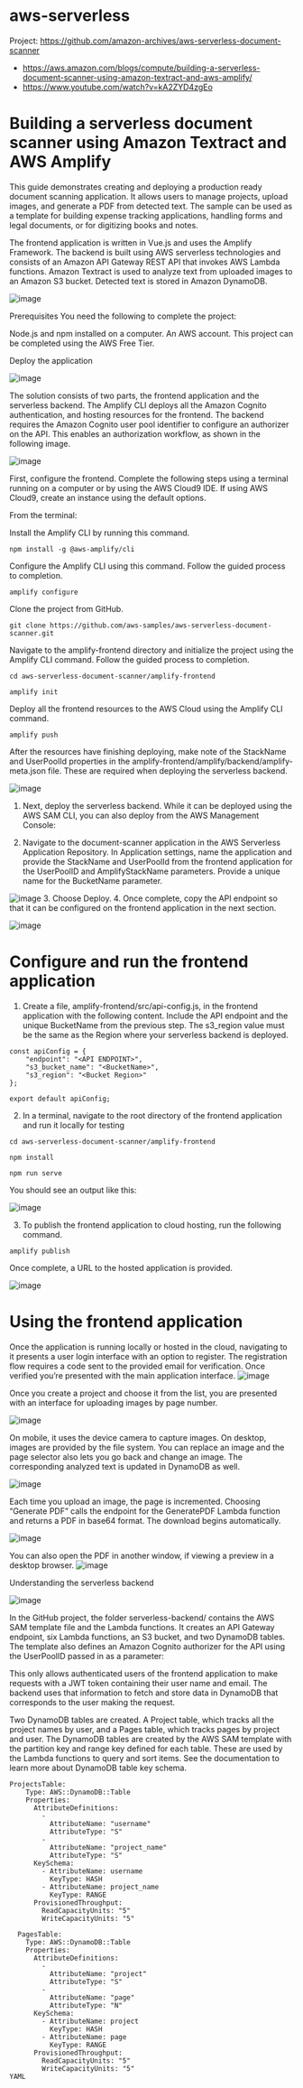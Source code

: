# aws-serverless

Project:
https://github.com/amazon-archives/aws-serverless-document-scanner
- https://aws.amazon.com/blogs/compute/building-a-serverless-document-scanner-using-amazon-textract-and-aws-amplify/
- https://www.youtube.com/watch?v=kA2ZYD4zgEo

# Building a serverless document scanner using Amazon Textract and AWS Amplify
This guide demonstrates creating and deploying a production ready document scanning application. It allows users to manage projects, upload images, and generate a PDF from detected text. The sample can be used as a template for building expense tracking applications, handling forms and legal documents, or for digitizing books and notes.

The frontend application is written in Vue.js and uses the Amplify Framework. The backend is built using AWS serverless technologies and consists of an Amazon API Gateway REST API that invokes AWS Lambda functions. Amazon Textract is used to analyze text from uploaded images to an Amazon S3 bucket. Detected text is stored in Amazon DynamoDB.

![image](https://user-images.githubusercontent.com/41900814/236997474-2a021b37-4004-45e5-b3b1-1ac04ad6ac71.png)


Prerequisites
You need the following to complete the project:

Node.js and npm installed on a computer.
An AWS account. This project can be completed using the AWS Free Tier.

Deploy the application

![image](https://user-images.githubusercontent.com/41900814/236997525-29ea6cb1-d718-45c9-9c94-3ec80263f649.png)


The solution consists of two parts, the frontend application and the serverless backend. The Amplify CLI deploys all the Amazon Cognito authentication, and hosting resources for the frontend. The backend requires the Amazon Cognito user pool identifier to configure an authorizer on the API. This enables an authorization workflow, as shown in the following image.


![image](https://user-images.githubusercontent.com/41900814/236997541-ae451952-47d8-4ca7-a767-e08cca28bcb2.png)


First, configure the frontend. Complete the following steps using a terminal running on a computer or by using the AWS Cloud9 IDE. If using AWS Cloud9, create an instance using the default options.

From the terminal:

Install the Amplify CLI by running this command.
```
npm install -g @aws-amplify/cli
```
Configure the Amplify CLI using this command. Follow the guided process to completion.
```
amplify configure
```
Clone the project from GitHub.
```
git clone https://github.com/aws-samples/aws-serverless-document-scanner.git
```
Navigate to the amplify-frontend directory and initialize the project using the Amplify CLI command. Follow the guided process to completion.
```
cd aws-serverless-document-scanner/amplify-frontend

amplify init
```
Deploy all the frontend resources to the AWS Cloud using the Amplify CLI command.
```
amplify push
```
After the resources have finishing deploying, make note of the StackName and UserPoolId properties in the amplify-frontend/amplify/backend/amplify-meta.json file. These are required when deploying the serverless backend.


![image](https://user-images.githubusercontent.com/41900814/236997701-a5e5ae01-32b4-489a-9d3c-d907c0cd130a.png)


1. Next, deploy the serverless backend. While it can be deployed using the AWS SAM CLI, you can also deploy from the AWS Management Console:

2. Navigate to the document-scanner application in the AWS Serverless Application Repository.
In Application settings, name the application and provide the StackName and UserPoolId from the frontend application for the UserPoolID and AmplifyStackName parameters. Provide a unique name for the BucketName parameter.

![image](https://user-images.githubusercontent.com/41900814/236997759-3649e2ec-049a-4f7b-afcc-635b10ca5832.png)
3. Choose Deploy.
4. Once complete, copy the API endpoint so that it can be configured on the frontend application in the next section.

![image](https://user-images.githubusercontent.com/41900814/236997839-e2b02462-f801-4b81-a43f-5f2bd8d58b62.png)

# Configure and run the frontend application
1. Create a file, amplify-frontend/src/api-config.js, in the frontend application with the following content. Include the API endpoint and the unique BucketName from the previous step. The s3_region value must be the same as the Region where your serverless backend is deployed.

```
const apiConfig = {
	"endpoint": "<API ENDPOINT>",
	"s3_bucket_name": "<BucketName>",
	"s3_region": "<Bucket Region>"
};

export default apiConfig;

```

2. In a terminal, navigate to the root directory of the frontend application and run it locally for testing

```
cd aws-serverless-document-scanner/amplify-frontend

npm install

npm run serve
```

You should see an output like this:

![image](https://user-images.githubusercontent.com/41900814/236997940-f5c1e503-7799-471b-b940-28af672d4b88.png)


3. To publish the frontend application to cloud hosting, run the following command.
```
amplify publish
```
Once complete, a URL to the hosted application is provided.

![image](https://user-images.githubusercontent.com/41900814/236997981-289ae7e4-d5ed-435d-a078-92ea5ce9814e.png)



# Using the frontend application
Once the application is running locally or hosted in the cloud, navigating to it presents a user login interface with an option to register. The registration flow requires a code sent to the provided email for verification. Once verified you’re presented with the main application interface.
![image](https://user-images.githubusercontent.com/41900814/236998090-1f7e870c-8c30-48a3-a21d-687977ca4b36.png)


Once you create a project and choose it from the list, you are presented with an interface for uploading images by page number.

![image](https://user-images.githubusercontent.com/41900814/236998116-47972cb1-f199-4c79-9595-f5359e25b121.png)


On mobile, it uses the device camera to capture images. On desktop, images are provided by the file system. You can replace an image and the page selector also lets you go back and change an image. The corresponding analyzed text is updated in DynamoDB as well.


![image](https://user-images.githubusercontent.com/41900814/236998143-92480ed0-fdc0-42c0-a372-0e04b2eb3623.png)



Each time you upload an image, the page is incremented. Choosing “Generate PDF” calls the endpoint for the GeneratePDF Lambda function and returns a PDF in base64 format. The download begins automatically.


![image](https://user-images.githubusercontent.com/41900814/236998185-5cadbd18-2df9-49bf-820d-6373eed4de59.png)


You can also open the PDF in another window, if viewing a preview in a desktop browser.
![image](https://user-images.githubusercontent.com/41900814/236998214-fa4e926d-872f-46ff-883d-7e8fc5ac1557.png)


Understanding the serverless backend

![image](https://user-images.githubusercontent.com/41900814/236998241-1c64e51d-e702-4cd3-9018-ed545c3c9f8a.png)


In the GitHub project, the folder serverless-backend/ contains the AWS SAM template file and the Lambda functions. It creates an API Gateway endpoint, six Lambda functions, an S3 bucket, and two DynamoDB tables. The template also defines an Amazon Cognito authorizer for the API using the UserPoolID passed in as a parameter:

This only allows authenticated users of the frontend application to make requests with a JWT token containing their user name and email. The backend uses that information to fetch and store data in DynamoDB that corresponds to the user making the request.

Two DynamoDB tables are created. A Project table, which tracks all the project names by user, and a Pages table, which tracks pages by project and user. The DynamoDB tables are created by the AWS SAM template with the partition key and range key defined for each table. These are used by the Lambda functions to query and sort items. See the documentation to learn more about DynamoDB table key schema.
```
ProjectsTable:
    Type: AWS::DynamoDB::Table
    Properties: 
      AttributeDefinitions: 
        - 
          AttributeName: "username"
          AttributeType: "S"
        - 
          AttributeName: "project_name"
          AttributeType: "S"
      KeySchema: 
        - AttributeName: username
          KeyType: HASH
        - AttributeName: project_name
          KeyType: RANGE
      ProvisionedThroughput: 
        ReadCapacityUnits: "5"
        WriteCapacityUnits: "5"

  PagesTable:
    Type: AWS::DynamoDB::Table
    Properties: 
      AttributeDefinitions: 
        - 
          AttributeName: "project"
          AttributeType: "S"
        - 
          AttributeName: "page"
          AttributeType: "N"
      KeySchema: 
        - AttributeName: project
          KeyType: HASH
        - AttributeName: page
          KeyType: RANGE
      ProvisionedThroughput: 
        ReadCapacityUnits: "5"
        WriteCapacityUnits: "5"
YAML
```

